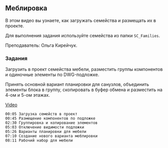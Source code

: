 ## Меблировка

В этом видео вы узнаете, как загружать семейства и размещать их в проекте.

Для выполнения задания используйте семейства из папки `SC_Families`.

Преподаватель: Ольга Кирейчук.

### Задания

Загрузить в проект семейства мебели, разместить группы компонентов и одиночные элементы по DWG-подложке.

Принять основной вариант планировки для санузлов, объединить элементы блока в группу, скопировать в буфер обмена и разместить на 4-ом и 5-ом этажах.

[Video](https://player.softculture.cc/embed/RVP/RVP_11.26.02_L3-2_Furniture_Sources)

``` chapters
00:05 Загрузка семейств в проект
00:45 Размещение компонентов по подложке
02:30 Группировка и копирование элементов
05:03 Отключение видимости подложки
05:26 Варианты планировки для мебели
07:10 Создание нового варианта меблировки
08:11 Рабочий набор для мебели
```